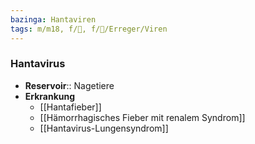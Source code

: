 ```yaml
---
bazinga: Hantaviren
tags: m/m18, f/🦠, f/🦠/Erreger/Viren
---
```

### Hantavirus
- **Reservoir**:: Nagetiere
- **Erkrankung**
	- [[Hantafieber]]
	- [[Hämorrhagisches Fieber mit renalem Syndrom]]
	- [[Hantavirus-Lungensyndrom]]
